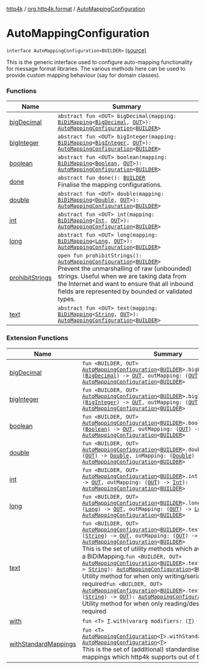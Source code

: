 [http4k](../../index.md) / [org.http4k.format](../index.md) / [AutoMappingConfiguration](./index.md)

# AutoMappingConfiguration

`interface AutoMappingConfiguration<BUILDER>` [(source)](https://github.com/http4k/http4k/blob/master/http4k-core/src/main/kotlin/org/http4k/format/AutoMappingConfiguration.kt#L28)

This is the generic interface used to configure auto-mapping functionality for message format libraries.
The various methods here can be used to provide custom mapping behaviour (say for domain classes).

### Functions

| Name | Summary |
|---|---|
| [bigDecimal](big-decimal.md) | `abstract fun <OUT> bigDecimal(mapping: `[`BiDiMapping`](../../org.http4k.lens/-bi-di-mapping/index.md)`<`[`BigDecimal`](https://docs.oracle.com/javase/9/docs/api/java/math/BigDecimal.html)`, `[`OUT`](big-decimal.md#OUT)`>): `[`AutoMappingConfiguration`](./index.md)`<`[`BUILDER`](index.md#BUILDER)`>` |
| [bigInteger](big-integer.md) | `abstract fun <OUT> bigInteger(mapping: `[`BiDiMapping`](../../org.http4k.lens/-bi-di-mapping/index.md)`<`[`BigInteger`](https://docs.oracle.com/javase/9/docs/api/java/math/BigInteger.html)`, `[`OUT`](big-integer.md#OUT)`>): `[`AutoMappingConfiguration`](./index.md)`<`[`BUILDER`](index.md#BUILDER)`>` |
| [boolean](boolean.md) | `abstract fun <OUT> boolean(mapping: `[`BiDiMapping`](../../org.http4k.lens/-bi-di-mapping/index.md)`<`[`Boolean`](https://kotlinlang.org/api/latest/jvm/stdlib/kotlin/-boolean/index.html)`, `[`OUT`](boolean.md#OUT)`>): `[`AutoMappingConfiguration`](./index.md)`<`[`BUILDER`](index.md#BUILDER)`>` |
| [done](done.md) | `abstract fun done(): `[`BUILDER`](index.md#BUILDER)<br>Finalise the mapping configurations. |
| [double](double.md) | `abstract fun <OUT> double(mapping: `[`BiDiMapping`](../../org.http4k.lens/-bi-di-mapping/index.md)`<`[`Double`](https://kotlinlang.org/api/latest/jvm/stdlib/kotlin/-double/index.html)`, `[`OUT`](double.md#OUT)`>): `[`AutoMappingConfiguration`](./index.md)`<`[`BUILDER`](index.md#BUILDER)`>` |
| [int](int.md) | `abstract fun <OUT> int(mapping: `[`BiDiMapping`](../../org.http4k.lens/-bi-di-mapping/index.md)`<`[`Int`](https://kotlinlang.org/api/latest/jvm/stdlib/kotlin/-int/index.html)`, `[`OUT`](int.md#OUT)`>): `[`AutoMappingConfiguration`](./index.md)`<`[`BUILDER`](index.md#BUILDER)`>` |
| [long](long.md) | `abstract fun <OUT> long(mapping: `[`BiDiMapping`](../../org.http4k.lens/-bi-di-mapping/index.md)`<`[`Long`](https://kotlinlang.org/api/latest/jvm/stdlib/kotlin/-long/index.html)`, `[`OUT`](long.md#OUT)`>): `[`AutoMappingConfiguration`](./index.md)`<`[`BUILDER`](index.md#BUILDER)`>` |
| [prohibitStrings](prohibit-strings.md) | `open fun prohibitStrings(): `[`AutoMappingConfiguration`](./index.md)`<`[`BUILDER`](index.md#BUILDER)`>`<br>Prevent the unmarshalling of raw (unbounded) strings. Useful when we are taking data from the Internet and want to ensure that all inbound fields are represented by bounded or validated types. |
| [text](text.md) | `abstract fun <OUT> text(mapping: `[`BiDiMapping`](../../org.http4k.lens/-bi-di-mapping/index.md)`<`[`String`](https://kotlinlang.org/api/latest/jvm/stdlib/kotlin/-string/index.html)`, `[`OUT`](text.md#OUT)`>): `[`AutoMappingConfiguration`](./index.md)`<`[`BUILDER`](index.md#BUILDER)`>` |

### Extension Functions

| Name | Summary |
|---|---|
| [bigDecimal](../big-decimal.md) | `fun <BUILDER, OUT> `[`AutoMappingConfiguration`](./index.md)`<`[`BUILDER`](../big-decimal.md#BUILDER)`>.bigDecimal(inMapping: (`[`BigDecimal`](https://docs.oracle.com/javase/9/docs/api/java/math/BigDecimal.html)`) -> `[`OUT`](../big-decimal.md#OUT)`, outMapping: (`[`OUT`](../big-decimal.md#OUT)`) -> `[`BigDecimal`](https://docs.oracle.com/javase/9/docs/api/java/math/BigDecimal.html)`): `[`AutoMappingConfiguration`](./index.md)`<`[`BUILDER`](../big-decimal.md#BUILDER)`>` |
| [bigInteger](../big-integer.md) | `fun <BUILDER, OUT> `[`AutoMappingConfiguration`](./index.md)`<`[`BUILDER`](../big-integer.md#BUILDER)`>.bigInteger(inMapping: (`[`BigInteger`](https://docs.oracle.com/javase/9/docs/api/java/math/BigInteger.html)`) -> `[`OUT`](../big-integer.md#OUT)`, outMapping: (`[`OUT`](../big-integer.md#OUT)`) -> `[`BigInteger`](https://docs.oracle.com/javase/9/docs/api/java/math/BigInteger.html)`): `[`AutoMappingConfiguration`](./index.md)`<`[`BUILDER`](../big-integer.md#BUILDER)`>` |
| [boolean](../boolean.md) | `fun <BUILDER, OUT> `[`AutoMappingConfiguration`](./index.md)`<`[`BUILDER`](../boolean.md#BUILDER)`>.boolean(inMapping: (`[`Boolean`](https://kotlinlang.org/api/latest/jvm/stdlib/kotlin/-boolean/index.html)`) -> `[`OUT`](../boolean.md#OUT)`, outMapping: (`[`OUT`](../boolean.md#OUT)`) -> `[`Boolean`](https://kotlinlang.org/api/latest/jvm/stdlib/kotlin/-boolean/index.html)`): `[`AutoMappingConfiguration`](./index.md)`<`[`BUILDER`](../boolean.md#BUILDER)`>` |
| [double](../double.md) | `fun <BUILDER, OUT> `[`AutoMappingConfiguration`](./index.md)`<`[`BUILDER`](../double.md#BUILDER)`>.double(outMapping: (`[`OUT`](../double.md#OUT)`) -> `[`Double`](https://kotlinlang.org/api/latest/jvm/stdlib/kotlin/-double/index.html)`, inMapping: (`[`Double`](https://kotlinlang.org/api/latest/jvm/stdlib/kotlin/-double/index.html)`) -> `[`OUT`](../double.md#OUT)`): `[`AutoMappingConfiguration`](./index.md)`<`[`BUILDER`](../double.md#BUILDER)`>` |
| [int](../int.md) | `fun <BUILDER, OUT> `[`AutoMappingConfiguration`](./index.md)`<`[`BUILDER`](../int.md#BUILDER)`>.int(inMapping: (`[`Int`](https://kotlinlang.org/api/latest/jvm/stdlib/kotlin/-int/index.html)`) -> `[`OUT`](../int.md#OUT)`, outMapping: (`[`OUT`](../int.md#OUT)`) -> `[`Int`](https://kotlinlang.org/api/latest/jvm/stdlib/kotlin/-int/index.html)`): `[`AutoMappingConfiguration`](./index.md)`<`[`BUILDER`](../int.md#BUILDER)`>` |
| [long](../long.md) | `fun <BUILDER, OUT> `[`AutoMappingConfiguration`](./index.md)`<`[`BUILDER`](../long.md#BUILDER)`>.long(inMapping: (`[`Long`](https://kotlinlang.org/api/latest/jvm/stdlib/kotlin/-long/index.html)`) -> `[`OUT`](../long.md#OUT)`, outMapping: (`[`OUT`](../long.md#OUT)`) -> `[`Long`](https://kotlinlang.org/api/latest/jvm/stdlib/kotlin/-long/index.html)`): `[`AutoMappingConfiguration`](./index.md)`<`[`BUILDER`](../long.md#BUILDER)`>` |
| [text](../text.md) | `fun <BUILDER, OUT> `[`AutoMappingConfiguration`](./index.md)`<`[`BUILDER`](../text.md#BUILDER)`>.text(inMapping: (`[`String`](https://kotlinlang.org/api/latest/jvm/stdlib/kotlin/-string/index.html)`) -> `[`OUT`](../text.md#OUT)`, outMapping: (`[`OUT`](../text.md#OUT)`) -> `[`String`](https://kotlinlang.org/api/latest/jvm/stdlib/kotlin/-string/index.html)`): `[`AutoMappingConfiguration`](./index.md)`<`[`BUILDER`](../text.md#BUILDER)`>`<br>This is the set of utility methods which avoid the creation of a BiDiMapping.`fun <BUILDER, OUT> `[`AutoMappingConfiguration`](./index.md)`<`[`BUILDER`](../text.md#BUILDER)`>.text(mapping: (`[`OUT`](../text.md#OUT)`) -> `[`String`](https://kotlinlang.org/api/latest/jvm/stdlib/kotlin/-string/index.html)`): `[`AutoMappingConfiguration`](./index.md)`<`[`BUILDER`](../text.md#BUILDER)`>`<br>Utility method for when only writing/serialization is required`fun <BUILDER, OUT> `[`AutoMappingConfiguration`](./index.md)`<`[`BUILDER`](../text.md#BUILDER)`>.text(mapping: (`[`String`](https://kotlinlang.org/api/latest/jvm/stdlib/kotlin/-string/index.html)`) -> `[`OUT`](../text.md#OUT)`): `[`AutoMappingConfiguration`](./index.md)`<`[`BUILDER`](../text.md#BUILDER)`>`<br>Utility method for when only reading/deserialization is required |
| [with](../../org.http4k.core/with.md) | `fun <T> `[`T`](../../org.http4k.core/with.md#T)`.with(vararg modifiers: (`[`T`](../../org.http4k.core/with.md#T)`) -> `[`T`](../../org.http4k.core/with.md#T)`): `[`T`](../../org.http4k.core/with.md#T) |
| [withStandardMappings](../with-standard-mappings.md) | `fun <T> `[`AutoMappingConfiguration`](./index.md)`<`[`T`](../with-standard-mappings.md#T)`>.withStandardMappings(): `[`AutoMappingConfiguration`](./index.md)`<`[`T`](../with-standard-mappings.md#T)`>`<br>This is the set of (additional) standardised string &lt;-&gt; type mappings which http4k supports out of the box. |
